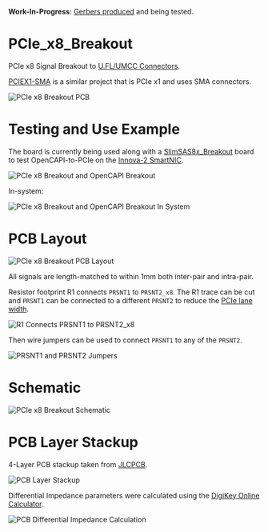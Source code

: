 **Work-In-Progress**: [Gerbers produced](https://github.com/mwrnd/PCIe_x8_Breakout/releases/tag/v0.1-alpha) and being tested.


# PCIe_x8_Breakout

PCIe x8 Signal Breakout to [U.FL/UMCC Connectors](https://en.wikipedia.org/wiki/Hirose_U.FL).

[PCIEX1-SMA](https://github.com/teknoman117/PCIEX1-SMA/tree/f63db3cca1db83d9b58e01254d8104f65855b762) is a similar project that is PCIe x1 and uses SMA connectors.

![PCIe x8 Breakout PCB](img/PCIe_X8_Breakout_Front.jpg)



# Testing and Use Example

The board is currently being used along with a [SlimSAS8x_Breakout](https://github.com/mwrnd/SlimSAS8x_Breakout) board to test OpenCAPI-to-PCIe on the [Innova-2 SmartNIC](https://www.nvidia.com/en-us/networking/ethernet/innova-2-flex/).

![PCIe x8 Breakout and OpenCAPI Breakout](img/PCIe_and_OpenCAPI_Breakout.jpg)

In-system:

![PCIe x8 Breakout and OpenCAPI Breakout In System](img/PCIe_and_OpenCAPI_Breakout_in_System.jpg)



# PCB Layout

![PCIe x8 Breakout PCB Layout](img/PCIe_x8_Breakout_PCB_Layout.png)

All signals are length-matched to within 1mm both inter-pair and intra-pair.

Resistor footprint R1 connects `PRSNT1` to `PRSNT2_x8`. The R1 trace can be cut and `PRSNT1` can be connected to a different `PRSNT2` to reduce the [PCIe lane width](https://en.wikipedia.org/wiki/PCI_Express#Lane).

![R1 Connects PRSNT1 to PRSNT2_x8](img/PCIe_X8_Breakout-Cut_PRSNT1-PRSNT2_x8_Connection.jpg)

Then wire jumpers can be used to connect `PRSNT1` to any of the `PRSNT2`.

![PRSNT1 and PRSNT2 Jumpers](img/PCIe_X8_Breakout_Back.jpg)



# Schematic

![PCIe x8 Breakout Schematic](img/PCIe_x8_Breakout_Schematic.png)



# PCB Layer Stackup

4-Layer PCB stackup taken from [JLCPCB](https://jlcpcb.com/capabilities/pcb-capabilities).

![PCB Layer Stackup](img/Layer_Stackup.png)

Differential Impedance parameters were calculated using the [DigiKey Online Calculator](https://www.digikey.com/en/resources/conversion-calculators/conversion-calculator-pcb-trace-impedance).

![PCB Differential Impedance Calculation](img/PCB_Impedance_0.30mm_0.18mm_on_0.21mm_7628.png)

